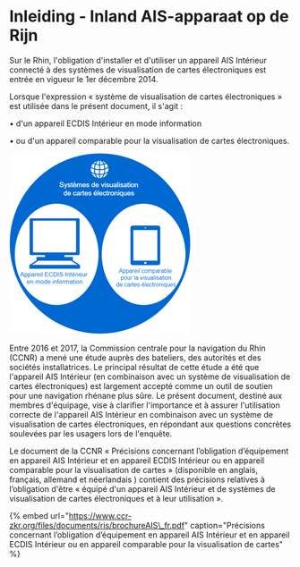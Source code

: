 # Inleiding - Inland AIS-apparaat op de Rijn

Sur le Rhin, l'obligation d'installer et d'utiliser un appareil AIS Intérieur connecté à des systèmes de visualisation de cartes électroniques est entrée en vigueur le 1er décembre 2014.

Lorsque l'expression « système de visualisation de cartes électroniques » est utilisée dans le présent document, il s'agit :

•	d'un appareil ECDIS Intérieur en mode information

•	ou d'un appareil comparable pour la visualisation de cartes électroniques.



![](.gitbook/assets/image%20%283%29.png)

Entre 2016 et 2017, la Commission centrale pour la navigation du Rhin \(CCNR\) a mené une étude auprès des bateliers, des autorités et des sociétés installatrices. Le principal résultat de cette étude a été que l'appareil AIS Intérieur \(en combinaison avec un système de visualisation de cartes électroniques\) est largement accepté comme un outil de soutien pour une navigation rhénane plus sûre. Le présent document, destiné aux membres d'équipage, vise à clarifier l'importance et à assurer l'utilisation correcte de l'appareil AIS Intérieur en combinaison avec un système de visualisation de cartes électroniques, en répondant aux questions concrètes soulevées par les usagers lors de l'enquête.

Le document de la CCNR « Précisions concernant l’obligation d’équipement en appareil AIS Intérieur et en appareil ECDIS Intérieur ou en appareil comparable pour la visualisation de cartes » \(disponible en anglais, français, allemand et néerlandais \) contient des précisions relatives à l’obligation d'être « équipé d'un appareil AIS Intérieur et de systèmes de visualisation de cartes électroniques et à leur utilisation ».

{% embed url="https://www.ccr-zkr.org/files/documents/ris/brochureAIS\_fr.pdf" caption="Précisions concernant l’obligation d’équipement en appareil AIS Intérieur et en appareil ECDIS Intérieur ou en appareil comparable pour la visualisation de cartes" %}







